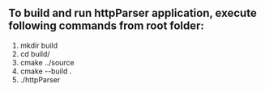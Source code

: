 ## To build and run httpParser application, execute following commands from root folder:
1) mkdir build
2) cd build/
3) cmake ../source
4) cmake --build .
5) ./httpParser
